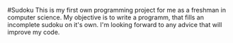 #Sudoku
This is my first own programming project for me as a freshman in computer science.
My objective is to write a programm, that fills an incomplete sudoku on it's own. 
I'm looking forward to any advice that will improve my code.
